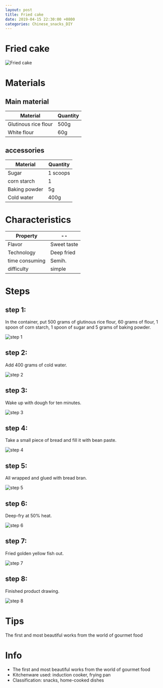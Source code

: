 ```yaml
---
layout: post
title: Fried cake
date: 2019-04-15 22:30:00 +0800
categories: Chinese_snacks_DIY
---
```


# Fried cake

![Fried cake]({{site.baseurl}}/img/403315/403315.jpg)

# Materials


## Main material

Material|Quantity
--|--
Glutinous rice flour|500g
White flour|60g

## accessories

Material|Quantity
--|--
Sugar|1 scoops
corn starch|1
Baking powder|5g
Cold water|400g

# Characteristics

Property|--
--|--
Flavor|Sweet taste
Technology|Deep fried
time consuming|Semih.
difficulty|simple

# Steps

## step 1:

In the container, put 500 grams of glutinous rice flour, 60 grams of flour, 1 spoon of corn starch, 1 spoon of sugar and 5 grams of baking powder.

![step 1]({{site.baseurl}}/img/403315/1.jpg)

## step 2:

Add 400 grams of cold water.

![step 2]({{site.baseurl}}/img/403315/2.jpg)

## step 3:

Wake up with dough for ten minutes.

![step 3]({{site.baseurl}}/img/403315/3.jpg)

## step 4:

Take a small piece of bread and fill it with bean paste.

![step 4]({{site.baseurl}}/img/403315/4.jpg)

## step 5:

All wrapped and glued with bread bran.

![step 5]({{site.baseurl}}/img/403315/5.jpg)

## step 6:

Deep-fry at 50% heat.

![step 6]({{site.baseurl}}/img/403315/6.jpg)

## step 7:

Fried golden yellow fish out.

![step 7]({{site.baseurl}}/img/403315/7.jpg)

## step 8:

Finished product drawing.

![step 8]({{site.baseurl}}/img/403315/8.jpg)

# Tips

The first and most beautiful works from the world of gourmet food

# Info

- The first and most beautiful works from the world of gourmet food
- Kitchenware used: induction cooker, frying pan
- Classification: snacks, home-cooked dishes
